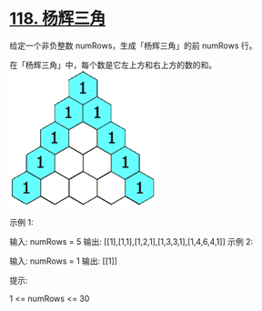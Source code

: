 # [118. 杨辉三角](https://leetcode.cn/problems/pascals-triangle/description/?envType=study-plan-v2&envId=top-100-liked)

给定一个非负整数 numRows，生成「杨辉三角」的前 numRows 行。

在「杨辉三角」中，每个数是它左上方和右上方的数的和。
![杨辉三角.gif](杨辉三角.gif)




示例 1:

输入: numRows = 5
输出: [[1],[1,1],[1,2,1],[1,3,3,1],[1,4,6,4,1]]
示例 2:

输入: numRows = 1
输出: [[1]]


提示:

1 <= numRows <= 30